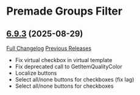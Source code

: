 # Premade Groups Filter

## [6.9.3](https://github.com/0xbs/premade-groups-filter/tree/6.9.3) (2025-08-29)
[Full Changelog](https://github.com/0xbs/premade-groups-filter/compare/6.9.2...6.9.3) [Previous Releases](https://github.com/0xbs/premade-groups-filter/releases)

- Fix virtual checkbox in virtual template  
- Fix deprecated call to GetItemQualityColor  
- Localize buttons  
- Select all/none buttons for checkboxes (fix lag)  
- Select all/none buttons for checkboxes  
